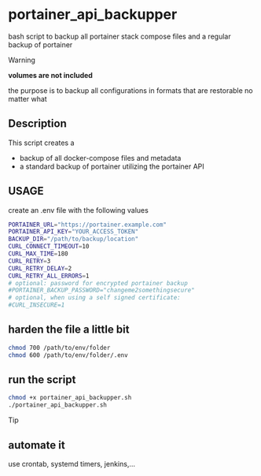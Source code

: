 # portainer_api_backupper
bash script to backup all portainer stack compose files and a regular backup of portainer  
> [!WARNING]
> **volumes are not included**  

the purpose is to backup all configurations in formats that are restorable no matter what

## Description
This script creates a 
 - backup of all docker-compose files and metadata
 - a standard backup of portainer
utilizing the portainer API

## USAGE 
create an .env file with the following values
```bash
PORTAINER_URL="https://portainer.example.com"
PORTAINER_API_KEY="YOUR_ACCESS_TOKEN"
BACKUP_DIR="/path/to/backup/location"
CURL_CONNECT_TIMEOUT=10
CURL_MAX_TIME=180
CURL_RETRY=3
CURL_RETRY_DELAY=2
CURL_RETRY_ALL_ERRORS=1
# optional: password for encrypted portainer backup
#PORTAINER_BACKUP_PASSWORD="changeme2somethingsecure"
# optional, when using a self signed certificate: 
#CURL_INSECURE=1
```
## harden the file a little bit 
```bash
chmod 700 /path/to/env/folder
chmod 600 /path/to/env/folder/.env
```
##  run the script
```bash
chmod +x portainer_api_backupper.sh
./portainer_api_backupper.sh
```

> [!TIP]
> ## automate it
> use crontab, systemd timers, jenkins,...
